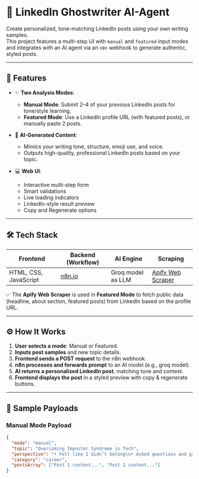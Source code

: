 # 🧠 LinkedIn Ghostwriter AI-Agent

Create personalized, tone-matching LinkedIn posts using your own writing samples.  
This project features a multi-step UI with `manual` and `featured` input modes and integrates with an AI agent via an `n8n` webhook to generate authentic, styled posts.

---

## 📌 Features

- ✨ **Two Analysis Modes**:
  - **Manual Mode**: Submit 2–4 of your previous LinkedIn posts for tone/style learning.
  - **Featured Mode**: Use a LinkedIn profile URL (with featured posts), or manually paste 2 posts.

- 🧠 **AI-Generated Content**:
  - Mimics your writing tone, structure, emoji use, and voice.
  - Outputs high-quality, professional LinkedIn posts based on your topic.

- 💻 **Web UI**:
  - Interactive multi-step form
  - Smart validations
  - Live loading indicators
  - LinkedIn-style result preview
  - Copy and Regenerate options

---

## 🛠️ Tech Stack

| Frontend | Backend (Workflow) | AI Engine | Scraping |
|----------|--------------------|-----------|----------|
| HTML, CSS, JavaScript | [n8n.io](https://n8n.io/) | Groq model as LLM | [Apify Web Scraper](https://apify.com/)

✅ The **Apify Web Scraper** is used in **Featured Mode** to fetch public data (headline, about section, featured posts) from LinkedIn based on the profile URL.

---

## ⚙️ How It Works

1. **User selects a mode**: Manual or Featured.
2. **Inputs post samples** and new topic details.
3. **Frontend sends a POST request** to the n8n webhook.
4. **n8n processes and forwards prompt** to an AI model (e.g., groq model).
5. **AI returns a personalized LinkedIn post**, matching tone and context.
6. **Frontend displays the post** in a styled preview with copy & regenerate buttons.

---

## 📂 Sample Payloads

### Manual Mode Payload
```json
{
  "mode": "manual",
  "topic": "Overcoming Imposter Syndrome in Tech",
  "perspective": "• Felt like I didn’t belong\n• Asked questions and grew\n• Supporting juniors now",
  "category": "career",
  "postsArray": ["Post 1 content...", "Post 2 content..."]
}
